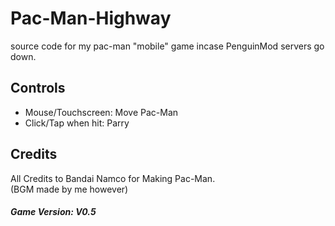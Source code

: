 # Pac-Man-Highway
source code for my pac-man "mobile" game incase PenguinMod servers go down.


## Controls
- Mouse/Touchscreen: Move Pac-Man
- Click/Tap when hit: Parry


## Credits
All Credits to Bandai Namco for Making Pac-Man. \
(BGM made by me however)




##### _Game Version: V0.5_
